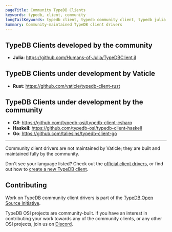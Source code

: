 ```yaml
---
pageTitle: Community TypeDB Clients
keywords: typedb, client, community
longTailKeywords: typedb client, typedb community client, typedb julia client, typedb haskell client
Summary: Community-maintained TypeDB client drivers
---
```


## TypeDB Clients developed by the community

- **Julia**: https://github.com/Humans-of-Julia/TypeDBClient.jl

## TypeDB Clients under development by Vaticle

- **Rust**: https://github.com/vaticle/typedb-client-rust

## TypeDB Clients under development by the community

- **C#**: https://github.com/typedb-osi/typedb-client-csharp
- **Haskell**: https://github.com/typedb-osi/typedb-client-haskell
- **Go**: https://github.com/taliesins/typedb-client-go

---

Community client drivers are not maintained by Vaticle; they are built and maintained fully by the community.

Don't see your language listed? Check out the [official client drivers](00-clients.md), or find
out how to [create a new TypeDB client](07-new-client.md).

## Contributing

Work on TypeDB community client drivers is part of the [TypeDB Open Source Initiative](https://typedb.org).

TypeDB OSI projects are community-built. If you have an interest in contributing your work
towards any of the community clients, or any other OSI projects, join us on [Discord](https://vaticle.com/discord).
